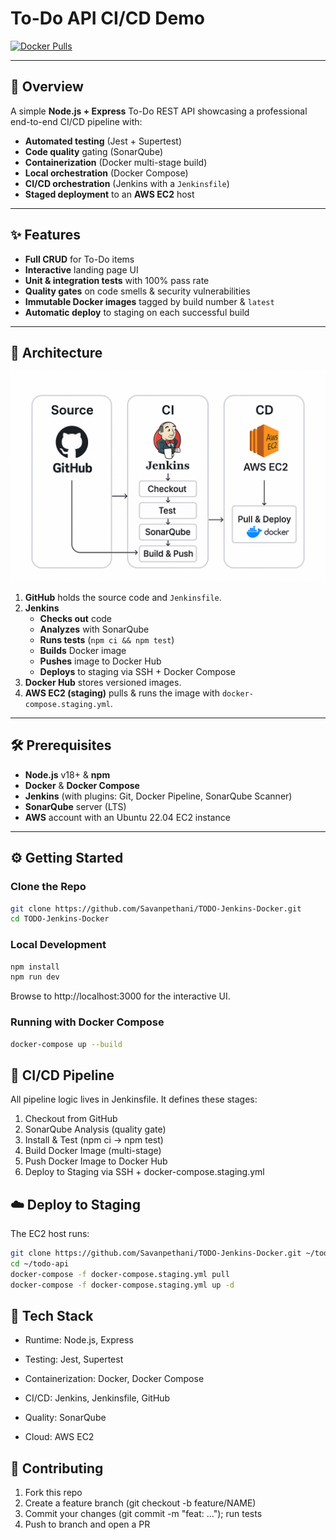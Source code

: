 # To-Do API CI/CD Demo

[![Docker Pulls](https://img.shields.io/docker/pulls/spethan1/todo-api)](https://hub.docker.com/r/spethan1/todo-api)  



---

## 🚀 Overview

A simple **Node.js + Express** To-Do REST API showcasing a professional end-to-end CI/CD pipeline with:

- **Automated testing** (Jest + Supertest)  
- **Code quality** gating (SonarQube)  
- **Containerization** (Docker multi-stage build)  
- **Local orchestration** (Docker Compose)  
- **CI/CD orchestration** (Jenkins with a `Jenkinsfile`)  
- **Staged deployment** to an **AWS EC2** host  

---

## ✨ Features

- **Full CRUD** for To-Do items  
- **Interactive** landing page UI  
- **Unit & integration tests** with 100% pass rate  
- **Quality gates** on code smells & security vulnerabilities  
- **Immutable Docker images** tagged by build number & `latest`  
- **Automatic deploy** to staging on each successful build  

---

## 📐 Architecture

![CI/CD Pipeline Architecture](doc/architecture.png)

1. **GitHub** holds the source code and `Jenkinsfile`.  
2. **Jenkins**  
   - **Checks out** code  
   - **Analyzes** with SonarQube  
   - **Runs tests** (`npm ci && npm test`)  
   - **Builds** Docker image  
   - **Pushes** image to Docker Hub  
   - **Deploys** to staging via SSH + Docker Compose  
3. **Docker Hub** stores versioned images.  
4. **AWS EC2 (staging)** pulls & runs the image with `docker-compose.staging.yml`.  

---

## 🛠️ Prerequisites

- **Node.js** v18+ & **npm**  
- **Docker** & **Docker Compose**  
- **Jenkins** (with plugins: Git, Docker Pipeline, SonarQube Scanner)  
- **SonarQube** server (LTS)  
- **AWS** account with an Ubuntu 22.04 EC2 instance  

---

## ⚙️ Getting Started

### Clone the Repo

```bash
git clone https://github.com/Savanpethani/TODO-Jenkins-Docker.git
cd TODO-Jenkins-Docker
```

### Local Development

```bash
npm install
npm run dev
```
Browse to http://localhost:3000 for the interactive UI.

### Running with Docker Compose
```bash
docker-compose up --build
```

## 🔧 CI/CD Pipeline

All pipeline logic lives in Jenkinsfile. It defines these stages:

1. Checkout from GitHub
2. SonarQube Analysis (quality gate)
3. Install & Test (npm ci → npm test)
4. Build Docker Image (multi-stage)
5. Push Docker Image to Docker Hub
6. Deploy to Staging via SSH + docker-compose.staging.yml

## ☁️ Deploy to Staging
The EC2 host runs:
```bash
git clone https://github.com/Savanpethani/TODO-Jenkins-Docker.git ~/todo-api
cd ~/todo-api
docker-compose -f docker-compose.staging.yml pull
docker-compose -f docker-compose.staging.yml up -d
```
## 🧰 Tech Stack
- Runtime: Node.js, Express

- Testing: Jest, Supertest

- Containerization: Docker, Docker Compose

- CI/CD: Jenkins, Jenkinsfile, GitHub

- Quality: SonarQube

- Cloud: AWS EC2

## 🤝 Contributing
1. Fork this repo
2. Create a feature branch (git checkout -b feature/NAME)
3. Commit your changes (git commit -m "feat: ..."); run tests
4. Push to branch and open a PR

